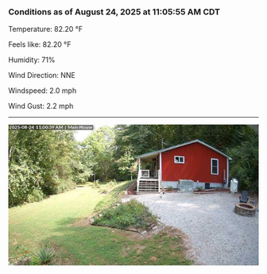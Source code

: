 ### Conditions as of August 24, 2025 at 11:05:55 AM CDT 

Temperature: 82.20 &deg;F

Feels like: 82.20 &deg;F

Humidity: 71%

Wind Direction: NNE

Windspeed: 2.0 mph

Wind Gust: 2.2 mph

---

<img src="./images/latest.jpeg"/>

